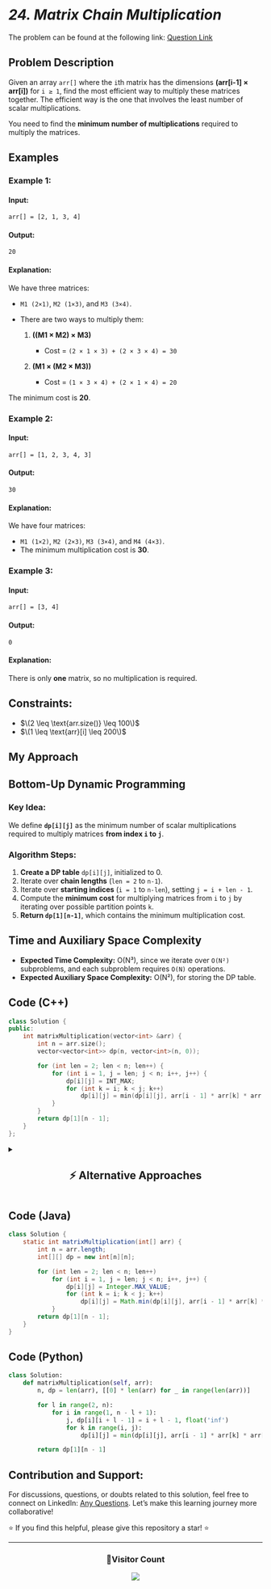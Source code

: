 # _24. Matrix Chain Multiplication_

The problem can be found at the following link: [Question Link](https://www.geeksforgeeks.org/problems/matrix-chain-multiplication0303/1)

## **Problem Description**

Given an array `arr[]` where the `i`th matrix has the dimensions **(arr[i-1] × arr[i])** for `i ≥ 1`, find the most efficient way to multiply these matrices together. The efficient way is the one that involves the least number of scalar multiplications.

You need to find the **minimum number of multiplications** required to multiply the matrices.

## **Examples**

### **Example 1:**

#### **Input:**

```plaintext
arr[] = [2, 1, 3, 4]
```

#### **Output:**

```plaintext
20
```

#### **Explanation:**

We have three matrices:

- `M1 (2×1)`, `M2 (1×3)`, and `M3 (3×4)`.
- There are two ways to multiply them:

  1. **((M1 × M2) × M3)**

     - Cost = `(2 × 1 × 3) + (2 × 3 × 4) = 30`

  2. **(M1 × (M2 × M3))**
     - Cost = `(1 × 3 × 4) + (2 × 1 × 4) = 20`

The minimum cost is **20**.

### **Example 2:**

#### **Input:**

```plaintext
arr[] = [1, 2, 3, 4, 3]
```

#### **Output:**

```plaintext
30
```

#### **Explanation:**

We have four matrices:

- `M1 (1×2)`, `M2 (2×3)`, `M3 (3×4)`, and `M4 (4×3)`.
- The minimum multiplication cost is **30**.

### **Example 3:**

#### **Input:**

```plaintext
arr[] = [3, 4]
```

#### **Output:**

```plaintext
0
```

#### **Explanation:**

There is only **one** matrix, so no multiplication is required.

## **Constraints:**

- $\(2 \leq \text{arr.size()} \leq 100\)$
- $\(1 \leq \text{arr}[i] \leq 200\)$

## **My Approach**

## **Bottom-Up Dynamic Programming**

### **Key Idea:**

We define **`dp[i][j]`** as the minimum number of scalar multiplications required to multiply matrices **from index `i` to `j`**.

### **Algorithm Steps:**

1. **Create a DP table** `dp[i][j]`, initialized to 0.
2. Iterate over **chain lengths** (`len = 2` to `n-1`).
3. Iterate over **starting indices** (`i = 1` to `n-len`), setting `j = i + len - 1`.
4. Compute the **minimum cost** for multiplying matrices from `i` to `j` by iterating over possible partition points `k`.
5. **Return `dp[1][n-1]`**, which contains the minimum multiplication cost.

## **Time and Auxiliary Space Complexity**

- **Expected Time Complexity:** O(N³), since we iterate over `O(N²)` subproblems, and each subproblem requires `O(N)` operations.
- **Expected Auxiliary Space Complexity:** O(N²), for storing the DP table.

## **Code (C++)**

```cpp
class Solution {
public:
    int matrixMultiplication(vector<int> &arr) {
        int n = arr.size();
        vector<vector<int>> dp(n, vector<int>(n, 0));

        for (int len = 2; len < n; len++) {
            for (int i = 1, j = len; j < n; i++, j++) {
                dp[i][j] = INT_MAX;
                for (int k = i; k < j; k++)
                    dp[i][j] = min(dp[i][j], arr[i - 1] * arr[k] * arr[j] + dp[i][k] + dp[k + 1][j]);
            }
        }
        return dp[1][n - 1];
    }
};
```

<details>
<summary><h2 align="center">⚡ Alternative Approaches</h2></summary>

## **1️⃣ Recursive + Memoization (Top-Down DP) – O(N³)**

### **Algorithm Steps:**

1. Use a `dp[i][j]` table to store results of subproblems.
2. If `dp[i][j]` is already computed, return it.
3. Otherwise, compute `solve(i, j)` recursively and store results.

### **Code (C++):**

```cpp
class Solution {
public:
    int dp[1005][1005];

    int solve(vector<int>& arr, int i, int j) {
        if (i == j) return 0;
        if (dp[i][j] != -1) return dp[i][j];

        int ans = INT_MAX;
        for (int k = i; k < j; k++) {
            int cost = arr[i-1] * arr[k] * arr[j] + solve(arr, i, k) + solve(arr, k+1, j);
            ans = min(ans, cost);
        }
        return dp[i][j] = ans;
    }

    int matrixMultiplication(vector<int>& arr) {
        memset(dp, -1, sizeof(dp));
        return solve(arr, 1, arr.size() - 1);
    }
};
```

✅ **Time Complexity:** `O(N³)`  
✅ **Space Complexity:** `O(N²)`

## **Comparison of Approaches**

| **Approach**                | ⏱️ **Time Complexity** | 🗂️ **Space Complexity** | ✅ **Pros**                     | ⚠️ **Cons**               |
| --------------------------- | ---------------------- | ----------------------- | ------------------------------- | ------------------------- |
| **Bottom-Up DP**            | 🟢 O(N³)               | 🟡 O(N²)                | Efficient and easy to implement | Uses `O(N²)` space        |
| **Recursive + Memoization** | 🟢 O(N³)               | 🔴 O(N²)                | Reduces redundant calculations  | Still uses `O(N²)` memory |

✅ **Best Choice?**

- If **memory is not an issue**, use **Bottom-Up DP** (`O(N³) Time, O(N²) Space`).
- If **you need recursion**, use **Memoized DP** (`O(N³) Time, O(N²) Space`).
</details>

## **Code (Java)**

```java
class Solution {
    static int matrixMultiplication(int[] arr) {
        int n = arr.length;
        int[][] dp = new int[n][n];

        for (int len = 2; len < n; len++)
            for (int i = 1, j = len; j < n; i++, j++) {
                dp[i][j] = Integer.MAX_VALUE;
                for (int k = i; k < j; k++)
                    dp[i][j] = Math.min(dp[i][j], arr[i - 1] * arr[k] * arr[j] + dp[i][k] + dp[k + 1][j]);
            }
        return dp[1][n - 1];
    }
}
```

## **Code (Python)**

```python
class Solution:
    def matrixMultiplication(self, arr):
        n, dp = len(arr), [[0] * len(arr) for _ in range(len(arr))]

        for l in range(2, n):
            for i in range(1, n - l + 1):
                j, dp[i][i + l - 1] = i + l - 1, float('inf')
                for k in range(i, j):
                    dp[i][j] = min(dp[i][j], arr[i - 1] * arr[k] * arr[j] + dp[i][k] + dp[k + 1][j])

        return dp[1][n - 1]
```

## **Contribution and Support:**

For discussions, questions, or doubts related to this solution, feel free to connect on LinkedIn: [Any Questions](https://www.linkedin.com/in/patel-hetkumar-sandipbhai-8b110525a/). Let’s make this learning journey more collaborative!

⭐ If you find this helpful, please give this repository a star! ⭐

---

<div align="center">
  <h3><b>📍Visitor Count</b></h3>
</div>

<p align="center">
  <img src="https://visitor-badge.laobi.icu/badge?page_id=Hunterdii.GeeksforGeeks-POTD" />
</p>
